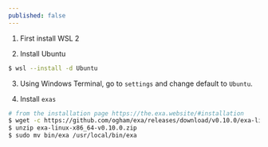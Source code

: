 ```yaml
---
published: false
---
```

1. First install WSL 2 

2. Install Ubuntu

```bash
$ wsl --install -d Ubuntu
```

3. Using Windows Terminal, go to `settings` and change default to `Ubuntu`.

4. Install `exas` 

```bash
# from the installation page https://the.exa.website/#installation
$ wget -c https://github.com/ogham/exa/releases/download/v0.10.0/exa-linux-x86_64-v0.10.0.zip
$ unzip exa-linux-x86_64-v0.10.0.zip
$ sudo mv bin/exa /usr/local/bin/exa
```